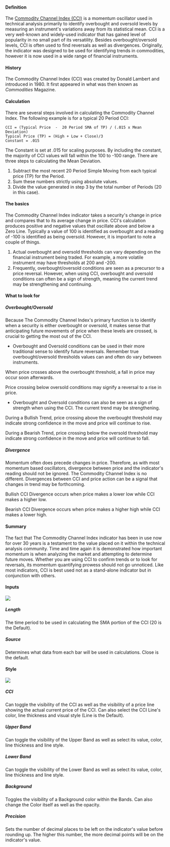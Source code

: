#### Definition

The [Commodity Channel Index (CCI)](https://www.tradingview.com/scripts/commoditychannelindex/) is a momentum oscillator used in technical analysis primarily to identify overbought and oversold levels by measuring an instrument's variations away from its statistical mean. CCI is a very well-known and widely-used indicator that has gained level of popularity in no small part of its versatility. Besides overbought/oversold levels, CCI is often used to find reversals as well as divergences. Originally, the indicator was designed to be used for identifying trends in commodities, however it is now used in a wide range of financial instruments.

#### History

The Commodity Channel Index (CCI) was created by Donald Lambert and introduced in 1980. It first appeared in what was then known as _Commodities_ Magazine.

#### Calculation

There are several steps involved in calculating the Commodity Channel Index. The following example is for a typical 20 Period CCI:

```
CCI = (Typical Price  -  20 Period SMA of TP) / (.015 x Mean Deviation)
Typical Price (TP) = (High + Low + Close)/3
Constant = .015
```

The Constant is set at .015 for scaling purposes. By including the constant, the majority of CCI values will fall within the 100 to -100 range. There are three steps to calculating the Mean Deviation.

1.  Subtract the most recent 20 Period Simple Moving from each typical price (TP) for the Period.
2.  Sum these numbers strictly using absolute values.
3.  Divide the value generated in step 3 by the total number of Periods (20 in this case).

#### The basics

The Commodity Channel Index indicator takes a security's change in price and compares that to its average change in price. CCI's calculation produces positive and negative values that oscillate above and below a Zero Line. Typically a value of 100 is identified as overbought and a reading of -100 is identified as being oversold. However, it is important to note a couple of things.

1.  Actual overbought and oversold thresholds can vary depending on the financial instrument being traded. For example, a more volatile instrument may have thresholds at 200 and -200.
2.  Frequently, overbought/oversold conditions are seen as a precursor to a price reversal. However, when using CCI, overbought and oversold conditions can often be a sign of strength, meaning the current trend may be strengthening and continuing.

#### What to look for

##### Overbought/Oversold

Because The Commodity Channel Index's primary function is to identify when a security is either overbought or oversold, it makes sense that anticipating future movements of price when these levels are crossed, is crucial to getting the most out of the CCI.

-   Overbought and Oversold conditions can be used in their more traditional sense to identify future reversals. Remember true overbought/oversold thresholds values can and often do vary between instruments.

When price crosses above the overbought threshold, a fall in price may occur soon afterwards.

Price crossing below oversold conditions may signify a reversal to a rise in price.

-   Overbought and Oversold conditions can also be seen as a sign of strength when using the CCI. The current trend may be strengthening.

During a Bullish Trend, price crossing above the overbought threshold may indicate strong confidence in the move and price will continue to rise.

During a Bearish Trend, price crossing below the oversold threshold may indicate strong confidence in the move and price will continue to fall.

##### Divergence

Momentum often does precede changes in price. Therefore, as with most momentum based oscillators, divergence between price and the indicator's reading should not be ignored. The Commodity Channel Index is no different. Divergences between CCI and price action can be a signal that changes in trend may be forthcoming.

Bullish CCI Divergence occurs when price makes a lower low while CCI makes a higher low.

Bearish CCI Divergence occurs when price makes a higher high while CCI makes a lower high.

#### Summary

The fact that The Commodity Channel Index indicator has been in use now for over 30 years is a testament to the value placed on it within the technical analysis community. Time and time again it is demonstrated how important momentum is when analyzing the market and attempting to determine future moves. Whether you are using CCI to confirm trends or to look for reversals, its momentum quantifying prowess should not go unnoticed. Like most indicators, CCI is best used not as a stand-alone indicator but in conjunction with others.

#### Inputs

![](https://s3.amazonaws.com/cdn.freshdesk.com/data/helpdesk/attachments/production/43080400684/original/DuJiWhml0DrP4wWlcy8DUnPXtK4DOzzW-g.png?1572024190)

  

##### Length

The time period to be used in calculating the SMA portion of the CCI (20 is the Default).

##### Source

Determines what data from each bar will be used in calculations. Close is the default.

#### Style

![](https://s3.amazonaws.com/cdn.freshdesk.com/data/helpdesk/attachments/production/43080400720/original/zsSMNroNAsnjAstRSvF4hSNQ0Le57yYFvQ.png?1572024200)

##### CCI

Can toggle the visibility of the CCI as well as the visibility of a price line showing the actual current price of the CCI. Can also select the CCI Line's color, line thickness and visual style (Line is the Default).

##### Upper Band

Can toggle the visibility of the Upper Band as well as select its value, color, line thickness and line style.

##### Lower Band

Can toggle the visibility of the Lower Band as well as select its value, color, line thickness and line style.

##### Background

Toggles the visibility of a Background color within the Bands. Can also change the Color itself as well as the opacity.

##### Precision

Sets the number of decimal places to be left on the indicator's value before rounding up. The higher this number, the more decimal points will be on the indicator's value.